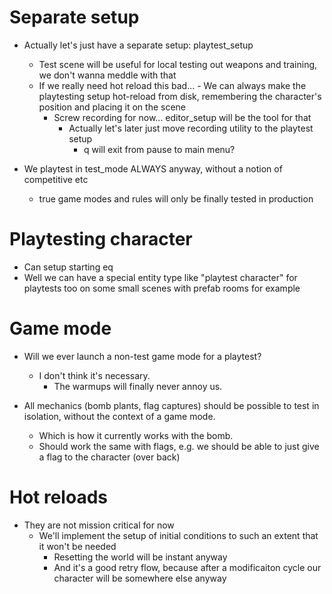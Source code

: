 # Separate setup

- Actually let's just have a separate setup: playtest_setup
	- Test scene will be useful for local testing out weapons and training, we don't wanna meddle with that
	- If we really need hot reload this bad...
			- We can always make the playtesting setup hot-reload from disk, remembering the character's position and placing it on the scene
		- Screw recording for now... editor_setup will be the tool for that
			- Actually let's later just move recording utility to the playtest setup
				- q will exit from pause to main menu?

- We playtest in test_mode ALWAYS anyway, without a notion of competitive etc
	- true game modes and rules will only be finally tested in production


# Playtesting character

- Can setup starting eq
- Well we can have a special entity type like "playtest character" for playtests too on some small scenes with prefab rooms for example

# Game mode

- Will we ever launch a non-test game mode for a playtest?
	- I don't think it's necessary.
		- The warmups will finally never annoy us.

- All mechanics (bomb plants, flag captures) should be possible to test in isolation, without the context of a game mode.
	- Which is how it currently works with the bomb.
	- Should work the same with flags, e.g. we should be able to just give a flag to the character (over back)

# Hot reloads

- They are not mission critical for now
	- We'll implement the setup of initial conditions to such an extent that it won't be needed
		- Resetting the world will be instant anyway
		- And it's a good retry flow, because after a modificaiton cycle our character will be somewhere else anyway
